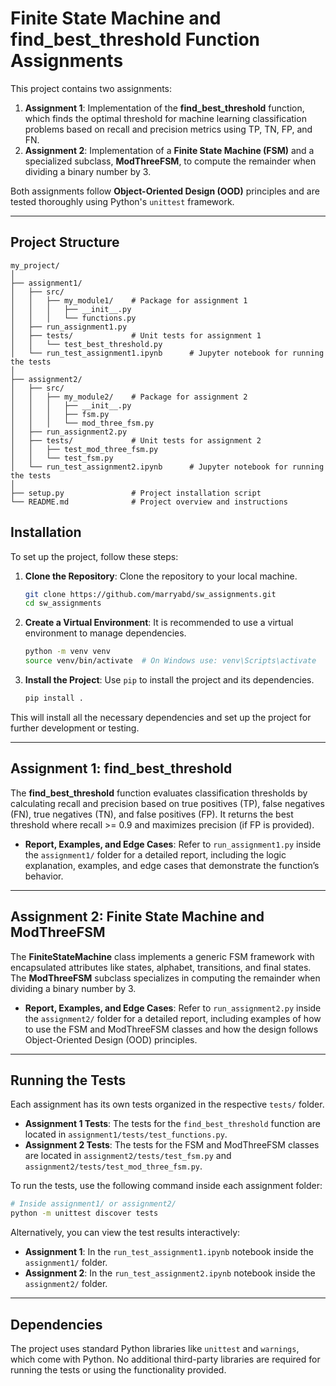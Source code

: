  # Finite State Machine and find_best_threshold Function Assignments

This project contains two assignments:

1. **Assignment 1**: Implementation of the **find_best_threshold** function, which finds the optimal threshold for machine learning classification problems based on recall and precision metrics using TP, TN, FP, and FN.
2. **Assignment 2**: Implementation of a **Finite State Machine (FSM)** and a specialized subclass, **ModThreeFSM**, to compute the remainder when dividing a binary number by 3.

Both assignments follow **Object-Oriented Design (OOD)** principles and are tested thoroughly using Python's `unittest` framework.

---

## Project Structure

```plaintext
my_project/
│
├── assignment1/
│   ├── src/
│   │   ├── my_module1/    # Package for assignment 1
│   │   │   ├── __init__.py
│   │   │   └── functions.py
│   ├── run_assignment1.py
│   ├── tests/             # Unit tests for assignment 1
│   │   └── test_best_threshold.py
│   └── run_test_assignment1.ipynb      # Jupyter notebook for running the tests
│
├── assignment2/
│   ├── src/
│   │   ├── my_module2/    # Package for assignment 2
│   │   │   ├── __init__.py
│   │   │   ├── fsm.py
│   │   │   └── mod_three_fsm.py
│   ├── run_assignment2.py
│   ├── tests/             # Unit tests for assignment 2
│   │   ├── test_mod_three_fsm.py
│   │   └── test_fsm.py
│   └── run_test_assignment2.ipynb      # Jupyter notebook for running the tests
│
├── setup.py               # Project installation script
└── README.md              # Project overview and instructions
```

## Installation

To set up the project, follow these steps:

1. **Clone the Repository**: Clone the repository to your local machine.
    ```bash
    git clone https://github.com/marryabd/sw_assignments.git
    cd sw_assignments
    ```

2. **Create a Virtual Environment**: It is recommended to use a virtual environment to manage dependencies.
    ```bash
    python -m venv venv
    source venv/bin/activate  # On Windows use: venv\Scripts\activate
    ```

3. **Install the Project**: Use `pip` to install the project and its dependencies.
    ```bash
    pip install .
    ```

This will install all the necessary dependencies and set up the project for further development or testing.

---

## Assignment 1: find_best_threshold

The **find_best_threshold** function evaluates classification thresholds by calculating recall and precision based on true positives (TP), false negatives (FN), true negatives (TN), and false positives (FP). It returns the best threshold where recall >= 0.9 and maximizes precision (if FP is provided).

- **Report, Examples, and Edge Cases**: Refer to `run_assignment1.py` inside the `assignment1/` folder for a detailed report, including the logic explanation, examples, and edge cases that demonstrate the function’s behavior.

---

## Assignment 2: Finite State Machine and ModThreeFSM

The **FiniteStateMachine** class implements a generic FSM framework with encapsulated attributes like states, alphabet, transitions, and final states. The **ModThreeFSM** subclass specializes in computing the remainder when dividing a binary number by 3.

- **Report, Examples, and Edge Cases**: Refer to `run_assignment2.py` inside the `assignment2/` folder for a detailed report, including examples of how to use the FSM and ModThreeFSM classes and how the design follows Object-Oriented Design (OOD) principles.

---

## Running the Tests

Each assignment has its own tests organized in the respective `tests/` folder.

- **Assignment 1 Tests**: The tests for the `find_best_threshold` function are located in `assignment1/tests/test_functions.py`.
- **Assignment 2 Tests**: The tests for the FSM and ModThreeFSM classes are located in `assignment2/tests/test_fsm.py` and `assignment2/tests/test_mod_three_fsm.py`.

To run the tests, use the following command inside each assignment folder:

```bash
# Inside assignment1/ or assignment2/
python -m unittest discover tests
```
Alternatively, you can view the test results interactively:

- **Assignment 1**: In the `run_test_assignment1.ipynb` notebook inside the `assignment1/` folder.
- **Assignment 2**: In the `run_test_assignment2.ipynb` notebook inside the `assignment2/` folder.


---

## Dependencies

The project uses standard Python libraries like `unittest` and `warnings`, which come with Python. No additional third-party libraries are required for running the tests or using the functionality provided.



